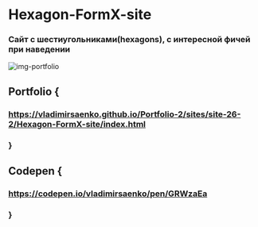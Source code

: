 # Hexagon-FormX-site
 
### Сайт с шестиугольниками(hexagons), с интересной фичей при наведении

![img-portfolio](https://user-images.githubusercontent.com/56477695/121498488-21ff3800-c9e5-11eb-90ac-3ccfa94cce3b.jpg)

## Portfolio {

### https://vladimirsaenko.github.io/Portfolio-2/sites/site-26-2/Hexagon-FormX-site/index.html

### }

## Codepen {

### https://codepen.io/vladimirsaenko/pen/GRWzaEa

### }
